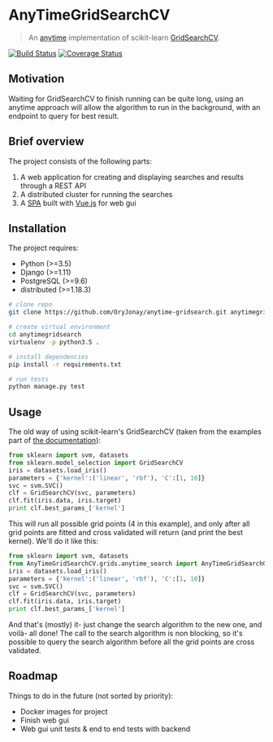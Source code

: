 # AnyTimeGridSearchCV

> An [anytime](https://en.wikipedia.org/wiki/Anytime_algorithm) implementation of scikit-learn [GridSearchCV](http://scikit-learn.org/stable/modules/generated/sklearn.model_selection.GridSearchCV.html).

[![Build Status](https://travis-ci.org/OryJonay/anytime-gridsearch.svg?branch=develop)](https://travis-ci.org/OryJonay/anytime-gridsearch) [![Coverage Status](https://coveralls.io/repos/github/OryJonay/anytime-gridsearch/badge.svg?branch=develop)](https://coveralls.io/github/OryJonay/anytime-gridsearch?branch=develop)

## Motivation

Waiting for GridSearchCV to finish running can be quite long, using an anytime approach will allow the algorithm to run in the background, with an endpoint to query for best result.

## Brief overview

The project consists of the following parts:

1. A web application for creating and displaying searches and results through a REST API
2. A distributed cluster for running the searches
3. A [SPA](https://en.wikipedia.org/wiki/Single-page_application) built with [Vue.js](https://vuejs.org/v2/guide/) for web gui


## Installation

The project requires:

* Python (>=3.5)
* Django (>=1.11)
* PostgreSQL (>=9.6)
* distributed (>=1.18.3)

``` bash
# clone repo
git clone https://github.com/OryJonay/anytime-gridsearch.git anytimegridsearch

# create virtual environment
cd anytimegridsearch
virtualenv -p python3.5 .

# install dependencies
pip install -r requirements.txt

# run tests
python manage.py test
```

## Usage
The old way of using scikit-learn's GridSearchCV (taken from the examples part of [the documentation](http://scikit-learn.org/stable/modules/generated/sklearn.model_selection.GridSearchCV.html)):
``` python
from sklearn import svm, datasets
from sklearn.model_selection import GridSearchCV
iris = datasets.load_iris()
parameters = {'kernel':('linear', 'rbf'), 'C':[1, 10]}
svc = svm.SVC()
clf = GridSearchCV(svc, parameters)
clf.fit(iris.data, iris.target)
print clf.best_params_['kernel']
```
This will run all possible grid points (4 in this example), and only after all grid points are fitted and cross validated will return (and print the best kernel).
We'll do it like this:
``` python
from sklearn import svm, datasets
from AnyTimeGridSearchCV.grids.anytime_search import AnyTimeGridSearchCV as GridSearchCV
iris = datasets.load_iris()
parameters = {'kernel':('linear', 'rbf'), 'C':[1, 10]}
svc = svm.SVC()
clf = GridSearchCV(svc, parameters)
clf.fit(iris.data, iris.target)
print clf.best_params_['kernel']
```
And that's (mostly) it- just change the search algorithm to the new one, and voilà- all done!
The call to the search algorithm is non blocking, so it's possible to query the search algorithm before all the grid points are cross validated.

## Roadmap

Things to do in the future (not sorted by priority):

* Docker images for project
* Finish web gui
* Web gui unit tests & end to end tests with backend
